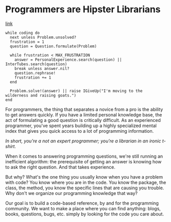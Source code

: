 # Programmers are Hipster Librarians
[link](http://omniref.com/blog/blog/2014/09/19/programmers-are-hipster-librarians/)

    while coding do
      next unless Problem.unsolved?
      frustration = 1
      question = Question.formulate(Problem)

      while frustration < MAX_FRUSTRATION
        answer = PersonalExperience.search(question) || InterTubes.search(question)
        break unless answer.nil?
        question.rephrase!
        frustration += 1
      end

      Problem.solve!(answer) || raise IGiveUp("I'm moving to the wilderness and raising goats.")
    end

For programmers, the thing that separates a novice from a pro is the ability to get answers quickly. If you have a limited personal knowledge base, the act of formulating a good question is critically difficult. As an experienced programmer, you've spent years building up a highly specialized mental index that gives you quick access to a lot of programming information.

*In short, you’re a not an expert programmer; you’re a librarian in an ironic t-shirt.*

When it comes to answering programming questions, we're still running an inefficient algorithm: the prerequisite of getting an answer is knowing how to ask the right question. And that takes experience.

But why? What's the one thing you usually know when you have a problem with code? You know where you are in the code. You know the package, the class, the method, you know the specific lines that are causing you trouble. Why don't we organize our programming knowledge that way?

Our goal is to build a code-based reference, by and for the programming community. We want to make a place where you can find anything: blogs, books, questions, bugs, etc. simply by looking for the code you care about.
